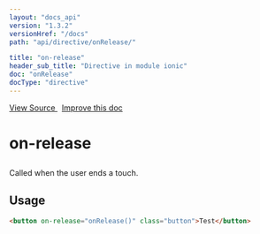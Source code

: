 ```yaml
---
layout: "docs_api"
version: "1.3.2"
versionHref: "/docs"
path: "api/directive/onRelease/"

title: "on-release"
header_sub_title: "Directive in module ionic"
doc: "onRelease"
docType: "directive"
---
```


<div class="improve-docs">
<a href='https://github.com/driftyco/ionic-v1/blob/master/js/angular/directive/gesture.js#L74'>
View Source
</a>
&nbsp;
<a href='http://github.com/driftyco/ionic/edit/1.x/js/angular/directive/gesture.js#L74'>
Improve this doc
</a>
</div>




<h1 class="api-title">

on-release



</h1>





Called when the user ends a touch.









<h2 id="usage">Usage</h2>

```html
<button on-release="onRelease()" class="button">Test</button>
```









